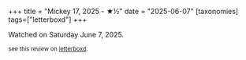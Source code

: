 +++
title = "Mickey 17, 2025 - ★½"
date = "2025-06-07"
[taxonomies]
tags=["letterboxd"]
+++

Watched on Saturday June 7, 2025.

<small>see this review on <a href="https://letterboxd.com/nonmodernist/film/mickey-17/">letterboxd</a>.</small>